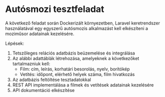 # Autósmozi tesztfeladat

A következő feladat során Dockerizált környezetben, Laravel keretrendszer használatával egy
egyszerű autósmozis alkalmazást kell elkészíteni a moziműsor adatainak kezelésére.

Lépések:
1. Tetszőleges relációs adatbázis beüzemelése és integrálása
2. Az alábbi adattáblák létrehozása, amelyeknek a következőket tartalmazniuk kell:
    - Film: cím, leírás, korhatári besorolás, nyelv, borítókép
    - Vetítés: időpont, elérhető helyek száma, film hivatkozás
3. Az adatbázis feltöltése tesztadatokkal
4. REST API implementálása a filmek és vetítések adatainak kezelésére
5. API dokumentáció elkészítése

